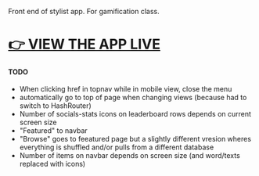 Front end of stylist app. For gamification class.

# [👉 VIEW THE APP LIVE](https://christian-byrne.github.io/clementine/)

#### TODO

- When clicking href in topnav while in mobile view, close the menu
- automatically go to top of page when changing views (because had to switch to HashRouter)
- Number of socials-stats icons on leaderboard rows depends on current screen size
- "Featured" to navbar
- "Browse" goes to feeatured page but a slightly different vresion wheres everything is shuffled and/or pulls from a different database
- Number of items on navbar depends on screen size (and word/texts replaced with icons)